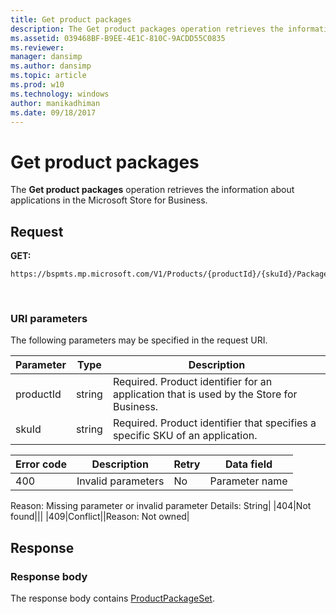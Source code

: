 ```yaml
---
title: Get product packages
description: The Get product packages operation retrieves the information about applications in the Microsoft Store for Business.
ms.assetid: 039468BF-B9EE-4E1C-810C-9ACDD55C0835
ms.reviewer: 
manager: dansimp
ms.author: dansimp
ms.topic: article
ms.prod: w10
ms.technology: windows
author: manikadhiman
ms.date: 09/18/2017
---
```


# Get product packages

The **Get product packages** operation retrieves the information about applications in the Microsoft Store for Business.

## Request

**GET:**

```http
https://bspmts.mp.microsoft.com/V1/Products/{productId}/{skuId}/Packages
```

 
### URI parameters

The following parameters may be specified in the request URI.

|Parameter|Type|Description|
|--- |--- |--- |
|productId|string|Required. Product identifier for an application that is used by the Store for Business.|
|skuId|string|Required. Product identifier that specifies a specific SKU of an application.|

|Error code|Description|Retry|Data field|
|--- |--- |--- |--- |
|400|Invalid parameters|No|Parameter name
Reason: Missing parameter or invalid parameter
Details: String|
|404|Not found|||
|409|Conflict||Reason: Not owned|

## Response

### Response body

The response body contains [ProductPackageSet](data-structures-windows-store-for-business.md#productpackageset).

 





